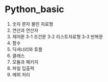 # Python_basic

1. 숫자 문자 불린 자료형
2. 연산과 연산자
3. 제어문
  3-1 조건문
  3-2 리스트자료형
  3-3 반복문
4. 함수
5. 딕셔너리와 튜플
6. 클래스
7. 모듈과 패키지
8. 파일 입출력
9. 예외 처리

